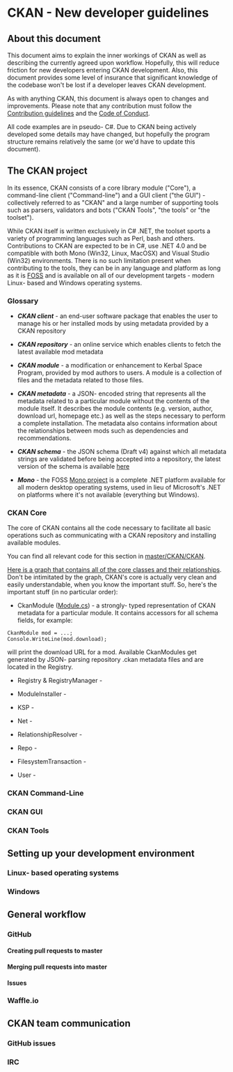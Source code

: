 # CKAN - New developer guidelines

## About this document

This document aims to explain the inner workings of CKAN as well as describing the currently agreed upon workflow. Hopefully, this will reduce friction for new developers entering CKAN development. Also, this document provides some level of insurance that significant knowledge of the codebase won't be lost if a developer leaves CKAN development.

As with anything CKAN, this document is always open to changes and improvements. Please note that any contribution must follow the [Contribution guidelines](https://github.com/KSP-CKAN/CKAN/blob/master/CONTRIBUTING.md) and the [Code of Conduct](https://github.com/KSP-CKAN/CKAN/wiki/Code-of-Conduct).

All code examples are in pseudo- C#. Due to CKAN being actively developed some details may have changed, but hopefully the program structure remains relatively the same (or we'd have to update this document).

## The CKAN project

In its essence, CKAN consists of a core library module ("Core"), a command-line client ("Command-line") and a GUI client ("the GUI") - collectively referred to as "CKAN" and a large number of supporting tools such as parsers, validators and bots ("CKAN Tools", "the tools" or "the toolset").

While CKAN itself is written exclusively in C# .NET, the toolset sports a variety of programming languages such as Perl, bash and others. Contributions to CKAN are expected to be in C#, use .NET 4.0 and be compatible with both Mono (Win32, Linux, MacOSX) and Visual Studio (Win32) environments. There is no such limitation present when contributing to the tools, they can be in any language and platform as long as it is [FOSS](http://en.wikipedia.org/wiki/Free_and_open-source_software) and is available on all of our development targets - modern Linux- based and Windows operating systems.

### Glossary

* ***CKAN client*** - an end-user software package that enables the user to manage his or her installed mods by using metadata provided by a CKAN repository

* ***CKAN repository*** - an online service which enables clients to fetch the latest available mod metadata

* ***CKAN module*** - a modification or enhancement to Kerbal Space Program, provided by mod authors to users. A module is a collection of files and the metadata related to those files.

* ***CKAN metadata*** - a JSON- encoded string that represents all the metadata related to a particular module without the contents of the module itself. It describes the module contents (e.g. version, author, download url, homepage etc.)
as well as the steps necessary to perform a complete installation. The metadata also contains information about the relationships between mods such as dependencies and recommendations.

* ***CKAN schema*** - the JSON schema (Draft v4) against which all metadata strings are validated before being accepted into a repository, the latest version of the schema is available [here](https://raw.githubusercontent.com/KSP-CKAN/CKAN/master/CKAN.schema)

* ***Mono*** - the FOSS [Mono project](http://www.mono-project.com/) is a complete .NET platform available for all modern desktop operating systems, used in lieu of Microsoft's .NET on platforms where it's not available (everything but Windows).

### CKAN Core

The core of CKAN contains all the code necessary to facilitate all basic operations such as communicating with a CKAN repository and installing available modules.

You can find all relevant code for this section in [master/CKAN/CKAN](https://github.com/KSP-CKAN/CKAN/tree/master/CKAN/CKAN).

[Here is a graph that contains all of the core classes and their relationships](http://i.imgur.com/o9jQxau.png). Don't be intimitated by the graph, CKAN's core is actually very clean and easily understandable, when you know the important stuff. So, here's the important stuff (in no particular order):

* CkanModule ([Module.cs](https://github.com/KSP-CKAN/CKAN/blob/master/CKAN/CKAN/Module.cs)) - a strongly- typed representation of CKAN metadata for a particular module. It contains accessors for all schema fields, for example:
```
CkanModule mod = ...;
Console.WriteLine(mod.download); 
```
will print the download URL for a mod.
Available CkanModules get generated by JSON- parsing repository .ckan metadata files and are located in the Registry.

* Registry & RegistryManager -

* ModuleInstaller -

* KSP -

* Net -

* RelationshipResolver -

* Repo -

* FilesystemTransaction -

* User -

### CKAN Command-Line

### CKAN GUI

### CKAN Tools

## Setting up your development environment

### Linux- based operating systems

### Windows

## General workflow

### GitHub

#### Creating pull requests to master

#### Merging pull requests into master

#### Issues

### Waffle.io

## CKAN team communication

### GitHub issues

### IRC
